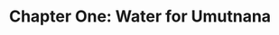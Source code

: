 ---
permalink: /projects/chapter-one-water-for-umutnana
layout: project
menu-color: 'dark'
title: "Chapter One: Water for Umutnana"
custom_css:
  - '/assets/css/project.css'
custom_js: 
  - '/assets/js/project.js'
# Content
headerImageUrl: https://res.cloudinary.com/db1a3rvdf/image/upload/v1584848075/Solar%20Chapter%20Website/projects_page/chapter_one_water_for_umutnana/RK_06049_qrjmod.jpg
title: "Chapter One: Water for Umutnana"
location: "Desa Umutnana, Nusa Tenggara Timur"
sections:
  background:
    tabName: "Background"
    tabContent: |
      <div class="embed-responsive embed-responsive-16by9">
        <iframe class="embed-responsive-item" src="https://www.youtube.com/embed/-RNLg9QljP0" frameborder="0" allow="accelerometer; autoplay; encrypted-media; gyroscope; picture-in-picture" allowfullscreen></iframe>
      </div>
      <br/>
      <p>
        The limited access to clean water, for the people of Umutnana, made us aware of the substandard living conditions still experienced by many Indonesian citizens. It is a challenge to obtain clean water in Umutnana. More than 700 people in the Umutnana Village, East Nusa Tenggara, lack access to clean water. These villagers must walk two kilometers from their homes in order to obtain water. Each day they need to make three trips, which is about four hours of their time. Time that could be spent doing something productive or their own lives. This problem gave rise to the birth of Solar Chapter
      </p>
      <div class="lead-quote">
        <b>"It was never enough water for their homes, and it left them little time to earn money, study, and achieve their dreams."</b>
      </div>
  solution:
    tabName: "Solution"
    tabContent: |
      <p>
        Solar Chapter will collaborate with PAMSIMAS (A National Platform for Rural Water Supply and Sanitation) to provide easier access for clean water. Our plan is to build a reservoir to collect water from three water sources, which will then deliver the water to the distribution tank near the village by using solar pumps. From the distribution tank, the water will be distributed to 16 public faucets across the village.
      </p>
      <div class="img-container">
        <img src="https://res.cloudinary.com/db1a3rvdf/image/upload/v1584848430/Solar%20Chapter%20Website/projects_page/chapter_one_water_for_umutnana/simulation_f2tpm1.png" class="img-fluid" alt="solution">
      </div>
      <div class="img-container">
        <img src="https://res.cloudinary.com/db1a3rvdf/image/upload/v1584848430/Solar%20Chapter%20Website/projects_page/chapter_one_water_for_umutnana/system_ad42uw.png" class="img-fluid" alt="solution">
      </div>
  implementation:
    tabName: "Implementation"
    tabContent: |
      From January 9th to the 14th of 2018, Solar Chapter implemented its first chapter. With a plan and design in hand, we journeyed to the Umutnana Village. We were received positively by the villagers, as we came to fulfill a promise we made in August 2017, that we would ease their efforts in obtaining clean water. As we built our solar water pump, the villagers were eager to help, aiding us in digging a route for the pipes, and constructing the solar panels. Now the villagers of Umutnana do not have to walk two kilometers daily to obtain water. Instead, the water will be available at 16 different public faucets, available in less than ten meters from their homes
gallery:
  - https://res.cloudinary.com/db1a3rvdf/image/upload/v1584857105/Solar%20Chapter%20Website/projects_page/chapter_one_water_for_umutnana/gallery/2_utznin.jpg
  - https://res.cloudinary.com/db1a3rvdf/image/upload/v1584857105/Solar%20Chapter%20Website/projects_page/chapter_one_water_for_umutnana/gallery/1_wcpi5c.jpg
  - https://res.cloudinary.com/db1a3rvdf/image/upload/v1584857106/Solar%20Chapter%20Website/projects_page/chapter_one_water_for_umutnana/gallery/11_g4acwd.jpg
  - https://res.cloudinary.com/db1a3rvdf/image/upload/v1584857105/Solar%20Chapter%20Website/projects_page/chapter_one_water_for_umutnana/gallery/4_kzwzzj.jpg
  - https://res.cloudinary.com/db1a3rvdf/image/upload/v1584857105/Solar%20Chapter%20Website/projects_page/chapter_one_water_for_umutnana/gallery/7_tove1o.jpg
  - https://res.cloudinary.com/db1a3rvdf/image/upload/v1584857105/Solar%20Chapter%20Website/projects_page/chapter_one_water_for_umutnana/gallery/3_kysihd.jpg
  - https://res.cloudinary.com/db1a3rvdf/image/upload/v1584857105/Solar%20Chapter%20Website/projects_page/chapter_one_water_for_umutnana/gallery/5_d1g9yd.jpg
  - https://res.cloudinary.com/db1a3rvdf/image/upload/v1584857105/Solar%20Chapter%20Website/projects_page/chapter_one_water_for_umutnana/gallery/12_rz6qrw.jpg
  - https://res.cloudinary.com/db1a3rvdf/image/upload/v1584857106/Solar%20Chapter%20Website/projects_page/chapter_one_water_for_umutnana/gallery/10_cr8y0t.jpg
  - https://res.cloudinary.com/db1a3rvdf/image/upload/v1584857106/Solar%20Chapter%20Website/projects_page/chapter_one_water_for_umutnana/gallery/13_rjadyz.jpg
  - https://res.cloudinary.com/db1a3rvdf/image/upload/v1584857105/Solar%20Chapter%20Website/projects_page/chapter_one_water_for_umutnana/gallery/9_u3bd78.jpg
fundraisingImageUrl: https://res.cloudinary.com/db1a3rvdf/image/upload/v1584853152/Solar%20Chapter%20Website/projects_page/chapter_one_water_for_umutnana/IMG_0302_bpztwc.jpg
fundraisingText: ""
fundraisingUrl:
---